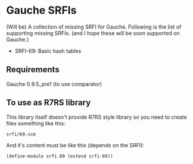 Gauche SRFIs
============

(Will be) A collection of missing SRFI for Gauche. Following is the list of
supporting missing SRFIs. (and I hope these will be soon supported on Gauche.)

- SRFI-69: Basic hash tables


Requirements
------------

Gauche 0.9.5_pre1 (to use comparator)


To use as R7RS library
----------------------

This library itself doesn't provide R7RS style library so you need to create
files something like this:

    srfi/69.scm

And it's content must be like this (depends on the SRFI):

```
(define-module srfi.69 (extend srfi-69))
```
